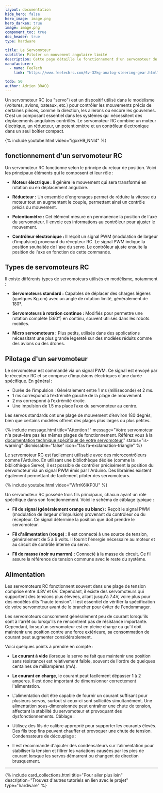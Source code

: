 ```yaml
---
layout: documentation
hide_hero: false
hero_image: image.png
hero_darken: true
image: image.png
component_toc: true
doc_header: true
type: hardware

title: Le Servomoteur
subtitle: Piloter un mouvement angulaire limité
description: Cette page détaille le fonctionnement d'un servomoteur de modélisme
manufacturer:
  - name: FeeTech
    link: "https://www.feetechrc.com/6v-32kg-analog-steering-gear.html"

todo: 50
author: Adrien BRACQ
---
```


Un servomoteur RC (ou "servo") est un dispositif utilisé dans le modélisme (voitures, avions, bateaux, etc.) pour contrôler les mouvements précis de certaines pièces, comme la direction, les ailerons ou encore les gouvernes. C’est un composant essentiel dans les systèmes qui nécessitent des déplacements angulaires contrôlés. Le servomoteur RC combine un moteur électrique, un réducteur, un potentiomètre et un contrôleur électronique dans un seul boîtier compact.

{% include youtube.html video="igxxH9_NNl4" %}

## fonctionnement d'un servomoteur RC

Un servomoteur RC fonctionne selon le principe du retour de position. Voici les principaux éléments qui le composent et leur rôle :

- **Moteur électrique :** Il génère le mouvement qui sera transformé en rotation ou en déplacement angulaire.

- **Réducteur :** Un ensemble d'engrenages permet de réduire la vitesse du moteur tout en augmentant le couple, permettant ainsi un contrôle précis du mouvement.

- **Potentiomètre :** Cet élément mesure en permanence la position de l'axe du servomoteur. Il envoie ces informations au contrôleur pour ajuster le mouvement.

- **Contrôleur électronique :** Il reçoit un signal PWM (modulation de largeur d'impulsion) provenant du récepteur RC. Le signal PWM indique la position souhaitée de l'axe du servo. Le contrôleur ajuste ensuite la position de l'axe en fonction de cette commande.

## Types de servomoteurs RC

Il existe différents types de servomoteurs utilisés en modélisme, notamment :

- **Servomoteurs standard :** Capables de déplacer des charges légères (quelques Kg.cm) avec un angle de rotation limité, généralement de 180°.

- **Servomoteurs à rotation continue :** Modifiés pour permettre une rotation complète (360°) en continu, souvent utilisés dans les robots mobiles.

- **Micro servomoteurs :** Plus petits, utilisés dans des applications nécessitant une plus grande legereté sur des modèles réduits comme des avions ou des drones.

## Pilotage d'un servomoteur

Le servomoteur est commandé via un signal PWM. Ce signal est envoyé par le récepteur RC et se compose d’impulsions électriques d’une durée spécifique. En général :

- Durée de l'impulsion : Généralement entre 1 ms (milliseconde) et 2 ms.
- 1 ms correspond à l’extrémité gauche de la plage de mouvement.
- 2 ms correspond à l’extrémité droite.
- Une impulsion de 1.5 ms place l’axe du servomoteur au centre.

Les servos standards ont une plage de mouvement d’environ 180 degrés, bien que certains modèles offrent des plages plus larges ou plus petites.

{% include message.html title="Attention !" message="Votre servomoteur n'a peut-être pas les mêmes plages de fonctionnement. Référez vous à la [documentation technique spécifique de votre servomoteur.](https://www.feetechrc.com/6v-32kg-analog-steering-gear.html)"
status="is-warning" dismissable="false" icon="fas fa-exclamation-triangle" %}

Le servomoteur RC est facilement utilisable avec des microcontrôleurs comme l'Arduino. En utilisant une bibliothèque dédiée (comme la bibliothèque Servo), il est possible de contrôler précisément la position du servomoteur via un signal PWM émis par l'Arduino. Des librairies existent également permettant de facilement piloter des servomoteurs.

{% include youtube.html video="WfrrK6lKP0U" %}

Un servomoteur RC possède trois fils principaux, chacun ayant un rôle spécifique dans son fonctionnement. Voici le schéma de câblage typique :

- **Fil de signal (généralement orange ou blanc) :** Reçoit le signal PWM (modulation de largeur d'impulsion) provenant du contrôleur ou du récepteur. Ce signal détermine la position que doit prendre le servomoteur.

- **Fil d'alimentation (rouge) :** Il est connecté à une source de tension, généralement de 5 à 6 volts. Il fournit l'énergie nécessaire au moteur et au circuit de contrôle interne du servo.

- **Fil de masse (noir ou marron) :** Connecté à la masse du circuit. Ce fil assure la référence de tension commune avec le reste du système.

## Alimentation

Les servomoteurs RC fonctionnent souvent dans une plage de tension comprise entre 4.8V et 6V. Cependant, il existe des servomoteurs qui supportent des tensions plus élevées, allant jusqu'à 7.4V, voire plus pour des modèles dits "haute tension". Il est essentiel de vérifier la spécification de votre servomoteur avant de le brancher pour éviter de l'endommager.

Les servomoteurs consomment généralement peu de courant lorsqu'ils sont à l'arrêt ou lorsqu'ils ne rencontrent pas de résistance importante. Cependant, lorsqu'un servomoteur est en pleine charge ou qu'il doit maintenir une position contre une force extérieure, sa consommation de courant peut augmenter considérablement.

Voici quelques points à prendre en compte :

- **Le courant à vide** (lorsque le servo ne fait que maintenir une position sans résistance) est relativement faible, souvent de l'ordre de quelques centaines de milliampères (mA).

- **Le courant en charge**, le courant peut facilement dépasser 1 à 2 ampères. Il est donc important de dimensionner correctement l'alimentation.

- L'alimentation doit être capable de fournir un courant suffisant pour plusieurs servos, surtout si ceux-ci sont sollicités simultanément. Une alimentation sous-dimensionnée peut entraîner une chute de tension, affectant la stabilité du servomoteur et provoquant des dysfonctionnements.
Câblage :

- Utilisez des fils de calibre approprié pour supporter les courants élevés. Des fils trop fins peuvent chauffer et provoquer une chute de tension.
Condensateurs de découplage :

- Il est recommandé d'ajouter des condensateurs sur l'alimentation pour stabiliser la tension et filtrer les variations causées par les pics de courant lorsque les servos démarrent ou changent de direction brusquement.

---

{%
  include card_collections.html
  title="Pour aller plus loin"
  description="Trouvez d'autres tutoriels en lien avec le projet"
  type="hardware"
%}